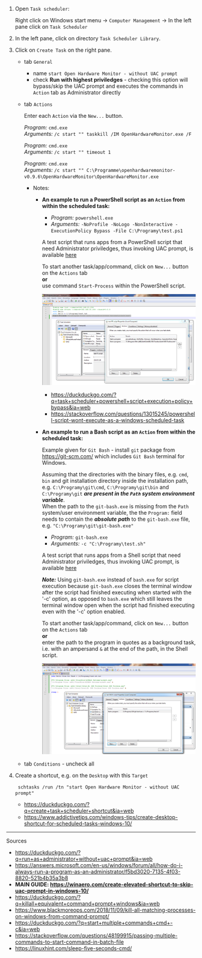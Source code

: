 1. Open `Task scheduler`:

    Right click on Windows start menu -> `Computer Management` -> In the left pane click on `Task Scheduler`

1. In the left pane, click on directory `Task Scheduler Library`.
1. Click on `Create Task` on the right pane.
    - tab `General`
        - name `start Open Hardware Monitor - without UAC prompt`
        - check **Run with highest priviledges** - checking this option will bypass/skip the UAC prompt and executes the commands in `Action` tab as Administrator directly
    - tab `Actions`

        Enter each `Action` via the `New...` button.

        _Program:_ `cmd.exe`  
        _Arguments:_ `/c start "" taskkill /IM OpenHardwareMonitor.exe /F`

        _Program:_ `cmd.exe`  
        _Arguments:_ `/c start "" timeout 1`

        _Program:_ `cmd.exe`  
        _Arguments:_ `/c start "" C:\Programme\openhardwaremonitor-v0.9.6\OpenHardwareMonitor\OpenHardwareMonitor.exe`

        - Notes:
            - **An example to run a PowerShell script as an `Action` from within the scheduled task:**

                - _Program:_ `powershell.exe`  
                - _Arguments:_ `-NoProfile -NoLogo -NonInteractive -ExecutionPolicy Bypass -File C:\Programy\test.ps1`

                A test script that runs apps from a PowerShell script that need Administrator priviledges, thus invoking UAC prompt, is available [here](scripts/test.ps1)

                To start another task/app/command, click on `New...` button on the `Actions` tab  
                **or**  
                use command `Start-Process` within the PowerShell script.

                ![](img/run_external_executable_for_scheduled_task_either_with_Start-Process_in_script_or_by_defining_a_new_action.png)

                - https://duckduckgo.com/?q=task+scheduler+powershell+script+execution+policy+bypass&ia=web
                - https://stackoverflow.com/questions/13015245/powershell-script-wont-execute-as-a-windows-scheduled-task

            - **An example to run a Bash script as an `Action` from within the scheduled task:**

                Example given for `Git Bash` - install `git` package from https://git-scm.com/ which includes `Git Bash` terminal for Windows.
                
                Assuming that the directories with the binary files, e.g. `cmd`, `bin` and git installation directory inside the installation path, e.g. `C:\Programy\git\cmd`, `C:\Programy\git\bin` and `C:\Programy\git` **_are present in the `Path` system environment variable_**.  
                When the path to the `git-bash.exe` is missing from the `Path` system/user environment variable, the the `Program:` field needs to contain the **_absolute path_** to the `git-bash.exe` file, e.g. `"C:\Programy\git\git-bash.exe"`

                - _Program:_ `git-bash.exe`  
                - _Arguments:_ `-c "C:\Programy\test.sh"`

                A test script that runs apps from a Shell script that need Administrator priviledges, thus invoking UAC prompt, is available [here](scripts/test.sh)
                
                **_Note:_** Using `git-bash.exe` instead of `bash.exe` for script execution because `git-bash.exe` closes the terminal window after the script had finished executing when started with the '-c' option, as opposed to `bash.exe` which still leaves the terminal window open when the script had finished executing even with the '-c' option enabled.

                To start another task/app/command, click on `New...` button on the `Actions` tab  
                **or**  
                enter the path to the program in quotes as a background task, i.e. with an ampersand `&` at the end of the path, in the Shell script.

                ![](img/bash_scheduled_task.png)
    
    - tab `Conditions` - uncheck all

1. Create a shortcut, e.g. on the `Desktop` with this `Target`

        schtasks /run /tn "start Open Hardware Monitor - without UAC prompt"

    - https://duckduckgo.com/?q=create+task+scheduler+shortcut&ia=web
    - https://www.addictivetips.com/windows-tips/create-desktop-shortcut-for-scheduled-tasks-windows-10/

---

Sources
- https://duckduckgo.com/?q=run+as+administrator+without+uac+prompt&ia=web
- https://answers.microsoft.com/en-us/windows/forum/all/how-do-i-always-run-a-program-as-an-administrator/f5bd3020-7135-4f03-8820-521b4b35a3b8
- **MAIN GUIDE: https://winaero.com/create-elevated-shortcut-to-skip-uac-prompt-in-windows-10/**
- https://duckduckgo.com/?q=killall+equivalent+command+prompt+windows&ia=web
- https://www.blackmoreops.com/2018/11/09/kill-all-matching-processes-on-windows-from-command-prompt/
- https://duckduckgo.com/?q=start+multiple+commands+cmd+-c&ia=web
- https://stackoverflow.com/questions/48199915/passing-multiple-commands-to-start-command-in-batch-file
- https://linuxhint.com/sleep-five-seconds-cmd/
